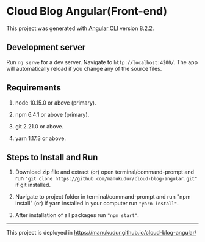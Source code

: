 # Cloud Blog Angular(Front-end)

This project was generated with [Angular CLI](https://github.com/angular/angular-cli) version 8.2.2.

## Development server

Run `ng serve` for a dev server. Navigate to `http://localhost:4200/`. The app will automatically reload if you change any of the source files.

## Requirements

1. node 10.15.0 or above (primary).
2. npm 6.4.1 or above (primary).

3. git 2.21.0 or above.
4. yarn 1.17.3 or above.

## Steps to Install and Run

1. Download zip file and extract (or) open terminal/command-prompt and run `"git clone https://github.com/manukudur/cloud-blog-angular.git"` if git installed.

2. Navigate to project folder in terminal/command-prompt and run "npm install" (or) if yarn installed in your computer run `"yarn install"`.

3. After installation of all packages run `"npm start"`.

---

This project is deployed in https://manukudur.github.io/cloud-blog-angular/
